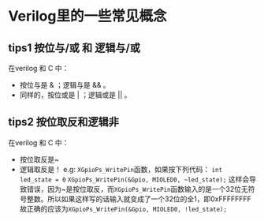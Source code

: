 # Verilog里的一些常见概念
## tips1 按位与/或 和 逻辑与/或
在verilog 和 C 中：
- 按位与是 & ；逻辑与是 && 。
- 同样的，按位或是 | ；逻辑或是 || 。
## tips2 按位取反和逻辑非
在verilog 和 C 中：
- 按位取反是~
- 逻辑取反是！
e.g: `XGpioPs_WritePin`函数，如果按下列代码：
`int led_state = 0`
`XGpioPs_WritePin(&Gpio, MIOLED0, ~led_state);`
这样会导致错误，因为~是按位取反，而`XGpioPs_WritePin`函数输入的是一个32位无符号整数。所以如果这样写的话输入就变成了一个32位的全1，即0xFFFFFFFF
故正确的应该为`XGpioPs_WritePin(&Gpio, MIOLED0, !led_state);`
